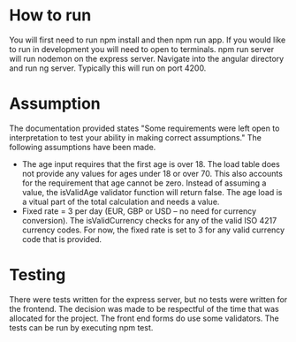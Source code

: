 <h1>How to run</h1>
You will first need to run npm install and then npm run app.  If you would like to run in development you will need to open to terminals.  npm run server will run nodemon on the express server.  Navigate into
the angular directory and run ng server. Typically this will run on port 4200.

<h1>Assumption</h1>
The documentation provided states "Some requirements were left open to interpretation to test your ability in making correct
assumptions."  The following assumptions have been made.

<ul>
  <li>The age input requires that the first age is over 18.  The load table does not provide any values for ages under 18 
or over 70. This also accounts for the requirement that age cannot be zero. Instead of assuming a value, the isValidAge 
validator function will return false.  The age load is a vitual part of the total calculation and needs a value.</li>
  <li>Fixed rate = 3 per day (EUR, GBP or USD – no need for currency conversion).  The isValidCurrency checks for any of 
the valid ISO 4217 currency codes.  For now, the fixed rate is set to 3 for any valid currency code that is provided.</li>
</ul>

<h1>Testing</h1>
There were tests written for the express server, but no tests were written for the frontend.  The decision was made to be
respectful of the time that was allocated for the project. The front end forms do use some validators.  The tests can be
run by executing npm test.
